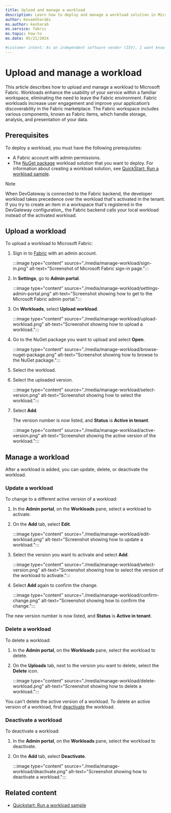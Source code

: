 ```yaml
---
title: Upload and manage a workload
description: Learn how to deploy and manage a workload solution in Microsoft Fabric to improve performance and user engagement.
author: KesemSharabi
ms.author: kesharab
ms.service: fabric
ms.topic: how-to
ms.date: 05/21/2024

#customer intent: As an independent software vendor (ISV), I want know how to upload my Microsoft Fabric extension workload to integrate my app into the Fabric framework.
---
```


# Upload and manage a workload

This article describes how to upload and manage a workload to Microsoft Fabric. Workloads enhance the usability of your service within a familiar workspace, eliminating the need to leave the Fabric environment. Fabric workloads increase user engagement and improve your application’s discoverability in the Fabric marketplace. The Fabric workspace includes various components, known as Fabric items, which handle storage, analysis, and presentation of your data.

## Prerequisites

To deploy a workload, you must have the following prerequisites:

* A Fabric account with admin permissions.
* The [NuGet package](https://www.nuget.org/) workload solution that you want to deploy. For information about creating a workload solution, see [QuickStart: Run a workload sample](quickstart-sample.md).

> [!NOTE]
> When DevGateway is connected to the Fabric backend, the developer workload takes precedence over the workload that's activated in the tenant. If you try to create an item in a workspace that's registered in the DevGateway configuration,, the Fabric backend calls your local workload instead of the activated workload.

## Upload a workload

To upload a workload to Microsoft Fabric:

1. Sign in to [Fabric](https://powerbi.com) with an admin account.

   :::image type="content" source="./media/manage-workload/sign-in.png" alt-text="Screenshot of Microsoft Fabric sign-in page.":::

1. In **Settings**, go to **Admin portal**.

   :::image type="content" source="./media/manage-workload/settings-admin-portal.png" alt-text="Screenshot showing how to get to the Microsoft Fabric admin portal.":::

1. On **Workloads**, select **Upload workload**.

   :::image type="content" source="./media/manage-workload/upload-workload.png" alt-text="Screenshot showing how to upload a workload.":::

1. Go to the NuGet package you want to upload and select **Open**.

   :::image type="content" source="./media/manage-workload/browse-nuget-package.png" alt-text="Screenshot showing how to browse to the NuGet package.":::

1. Select the workload.
1. Select the uploaded version.

   :::image type="content" source="./media/manage-workload/select-version.png" alt-text="Screenshot showing how to select the workload.":::

1. Select **Add**.

   The version number is now listed, and **Status** is **Active in tenant**.

   :::image type="content" source="./media/manage-workload/active-version.png" alt-text="Screenshot showing the active version of the workload.":::

## Manage a workload

After a workload is added, you can update, delete, or deactivate the workload.

### Update a workload

To change to a different active version of a workload:

1. In the **Admin portal**, on the **Workloads** pane, select a workload to activate.
1. On the **Add** tab, select **Edit**.

   :::image type="content" source="./media/manage-workload/edit-workload.png" alt-text="Screenshot showing how to update a workload.":::

1. Select the version you want to activate and select **Add**.

   :::image type="content" source="./media/manage-workload/select-version.png" alt-text="Screenshot showing how to select the version of the workload to activate.":::

1. Select **Add** again to confirm the change.

   :::image type="content" source="./media/manage-workload/confirm-change.png" alt-text="Screenshot showing how to confirm the change.":::

The new version number is now listed, and **Status** is **Active in tenant**.

### Delete a workload

To delete a workload:

1. In the **Admin portal**, on the **Workloads** pane, select the workload to delete.
1. On the **Uploads** tab, next to the version you want to delete, select the **Delete** icon.

   :::image type="content" source="./media/manage-workload/delete-workload.png" alt-text="Screenshot showing how to delete a workload.":::

You can't delete the active version of a workload. To delete an active version of a workload, first [deactivate](#deactivate-a-workload) the workload.

### Deactivate a workload

To deactivate a workload:

1. In the **Admin portal**, on the **Workloads** pane, select the workload to deactivate.
1. On the **Add** tab, select **Deactivate**.

   :::image type="content" source="./media/manage-workload/deactivate.png" alt-text="Screenshot showing how to deactivate a workload.":::

## Related content

* [Quickstart: Run a workload sample](quickstart-sample.md)
